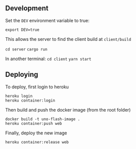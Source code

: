 ## Development

Set the `DEV` environment variable to true:

```
export DEV=true
```

This allows the server to find the client build at `client/build`

`cd server`
`cargo run`

In another terminal:
`cd client`
`yarn start`

## Deploying

To deploy, first login to heroku

```
heroku login
heroku container:login
```

Then build and push the docker image (from the root folder)

```
docker build -t uno-flash-image .
heroku container:push web
```

Finally, deploy the new image

```
heroku container:release web
```
